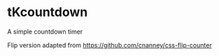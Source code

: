 # tKcountdown
A simple countdown timer

Flip version adapted from https://github.com/cnanney/css-flip-counter
